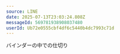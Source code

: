 ```yaml
---
source: LINE
date: 2025-07-13T23:03:24.808Z
messageId: 569781938908037480
userId: Ub72e0555cbf4df6c5440b4dc7993c71d
---
```


バインダーの中での仕切り